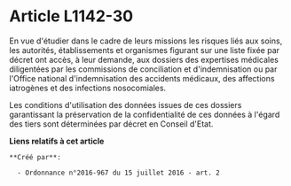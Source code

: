 # Article L1142-30

En vue d'étudier dans le cadre de leurs missions les risques liés aux  soins, les autorités, établissements et organismes
figurant sur une  liste fixée par décret ont accès, à leur demande, aux dossiers des  expertises médicales diligentées par
les commissions de conciliation et  d'indemnisation ou par l'Office national d'indemnisation des accidents  médicaux, des
affections iatrogènes et des infections nosocomiales.

Les conditions d'utilisation des données  issues de ces dossiers garantissant la préservation de la  confidentialité de ces
données à l'égard des tiers sont déterminées par  décret en Conseil d'Etat.

**Liens relatifs à cet article**

	**Créé par**:

	  - Ordonnance n°2016-967 du 15 juillet 2016 - art. 2
